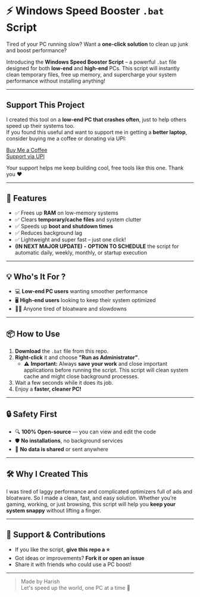 # ⚡ Windows Speed Booster `.bat` Script

Tired of your PC running slow? Want a **one-click solution** to clean up junk and boost performance?

Introducing the **Windows Speed Booster Script** – a powerful `.bat` file designed for both **low-end** and **high-end** PCs. This script will instantly clean temporary files, free up memory, and supercharge your system performance without installing anything!

---

## Support This Project

I created this tool on a **low-end PC that crashes often**, just to help others speed up their systems too.  
If you found this useful and want to support me in getting a **better laptop**, consider buying me a coffee or donating via UPI:

[Buy Me a Coffee](https://buymeacoffee.com/harishdevlab)  
[Support via UPI](https://drive.google.com/file/d/153n7zxHg-srjOmtZEUESpnN_FlQbBKko/view?usp=sharing)

Your support helps me keep building cool, free tools like this one. Thank you ❤️

---

## 🚀 Features

- ✅ Frees up **RAM** on low-memory systems  
- ✅ Clears **temporary/cache files** and system clutter  
- ✅ Speeds up **boot and shutdown times**  
- ✅ Reduces background lag  
- ✅ Lightweight and super fast – just one click!
- **(IN NEXT MAJOR UPDATE)** **-** **OPTION TO SCHEDULE** the script for automatic daily, weekly, monthly, or startup execution 

---

## 💡 Who's It For ?

- 💻 **Low-end PC users** wanting smoother performance  
- 🖥️ **High-end users** looking to keep their system optimized  
- 🧑‍💻 Anyone tired of bloatware and slowdowns  

---

## 📦 How to Use

1. **Download** the `.bat` file from this repo.
2. **Right-click** it and choose **"Run as Administrator"**.
   - ⚠️ **Important:** Always **save your work** and close important applications before running the script. This script will clean system cache and might close background processes.
3. Wait a few seconds while it does its job.
4. Enjoy a **faster, cleaner PC!**

---

## 🔒 Safety First

- 🔍 **100% Open-source** — you can view and edit the code  
- 🛡️ **No installations**, no background services  
- 🔐 **No data is shared** or sent anywhere

---

## 🛠️ Why I Created This

I was tired of laggy performance and complicated optimizers full of ads and bloatware. So I made a clean, fast, and easy solution. Whether you’re gaming, working, or just browsing, this script will help you **keep your system snappy** without lifting a finger.

---

## 🌟 Support & Contributions

- If you like the script, **give this repo a ⭐️**
- Got ideas or improvements? **Fork it or open an issue**
- Share it with friends who could use a PC boost!

---

> Made by Harish  
> Let's speed up the world, one PC at a time 💪
